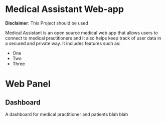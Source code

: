 # Medical Assistant Web-app

**Disclaimer**: This Project should be used

Medical Assistant is an open source medical web app that allows users to connect to medical practitioners and it also helps keep track of user data in a secured and private way. It includes features such as:

- One
- Two
- Three

# Web Panel

## Dashboard

A dashboard for medical practitioner and patients blah blah
